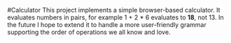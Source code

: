#Calculator
This project implements a simple browser-based calculator. It evaluates numbers in pairs,
for example 1 + 2 * 6 evaluates to __18__, not 13. In the future I hope to extend it to
handle a more user-friendly grammar supporting the order of operations we all know and love.